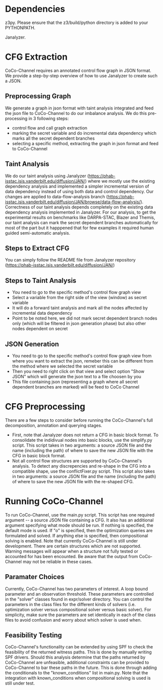 # Dependencies
  z3py. Please ensure that the z3/build/python directory is added to your PYTHONPATH. 
  
  Janalyzer.
  
 
# CFG Extraction 

CoCo-Channel requires an annotated control flow graph in JSON format. We provide a step-by-step overview of how to use Janalyzer to create such a JSON.

## Preprocessing Graph

We generate a graph in json format with taint analysis integrated and feed the json file to CoCo-Channel to do our imbalance analysis. We do this pre-processing in 3 following steps:

* control flow and call graph extraction
* marking the secret variable and do incremental data dependency which marks all the secret dependent branches
* selecting a specific method, extracting the graph in json format and feed to CoCo-Channel

## Taint Analysis

We do our taint analysis using Janalyzer (https://phab-isstac.isis.vanderbilt.edu/diffusion/JAN/) where we mostly use the existing dependency analysis and implemented a simpler incremental version of data dependency instead of using both data and control dependency. Our changes are applied to data-flow-analysis branch (https://phab-isstac.isis.vanderbilt.edu/diffusion/JAN/browse/data-flow-analysis/). Correctness of our taint analysis depends completely on the existing data dependency analysis implemented in Janalyzer. For our analysis, to get the experimental results on benchmarks like DARPA-STAC, Blazer and Themis, our taint analysis can mark the secret dependent branches automatically for most of the part but it happpened that for few examples it required human guided semi-automatic analysis.

## Steps to Extract CFG

You can simply follow the README file from Janalyzer repository (https://phab-isstac.isis.vanderbilt.edu/diffusion/JAN/)

## Steps to Taint Analysis

* You need to go to the specific method's control flow graph view 
* Select a variable from the right side of the view (window) as secret variable
* It will do a forward taint analysis and mark all the nodes affected by incremental data dependency
* Point to be noted here, we did not mark secret dependent branch nodes only (which will be filtered in json generation phase) but also other nodes dependent on secret

## JSON Generation

* You need to go to the specific method's control flow graph view from where you want to extract the json, remeber this can be different from the method where we selected the secret variable
* Then you need to right click on that view and select option "Show JSON" which will generate the json text to a file choosen by you
* This file containing json (representing a graph where all secret dependent branches are marked) will be feed to CoCo Channel 


# CFG Preprocessing 

There are a few steps to consider before running the CoCo-Channel's full decomposition, annotation and querying stages. 

* First, note that Janalyzer does not return a CFG in basic block format. To consolidate the indidivual nodes into basic blocks, use the simplify.py script. This script takes in two arguments: a source JSON file and the name (including the path) of where to save the new JSON file with the CFG in basic block format. 
* Not all control flow structures are supported by CoCo-Channel's analysis. To detect any discrepencies and re-shape in the CFG into a compatible shape, use the conflictFixer.py script. This script also takes in two arguments: a source JSON file and the name (including the path) of where to save the new JSON file with the re-shaped CFG. 

# Running CoCo-Channel

To run CoCo-Channel, use the main.py script. This script has one required argument -- a source JSON file containing a CFG. It also has an additional argument specifying what mode should be run. If nothing is specified, the default mode is used. If "o" is specified, then the optimization queries are formulated and solved. If anything else is specified, then compositional solving is enabled. 
Note that currently CoCo-Channel is still under development. There are certain structures which are not supported. Warning messages will appear when a structure not fully tested or accounted for has been encounted. Be aware that the output from CoCo-Channel may not be reliable in these cases. 

## Paramater Choices

Currently, CoCo-Channel has two parameters of interest. A loop bound parameter and an observation threshold. These parameters are controlled in the "solver" classes found in expr/solver directory. You can control the parameters in the class files for the different kinds of solvers (i.e. optimization solver versus compositional solver versus basic solver). For simplicity, make sure the parameters are set identically in each of the class files to avoid confusion and worry about which solver is used when. 

## Feasibility Testing

CoCo-Channel's functionality can be extended by using SPF to check the feasibility of the returned witness paths. This is done by manually writing SPF drivers. Should this analysis determine that the paths returned by CoCo-Channel are unfeasible, additional constraints can be provided to CoCo-Channel to bar these paths in the future. This is done through adding the conditionals to the "known_conditions" list in main.py. Note that the integration with known_conditions when compositional solving is used is still under test. 

